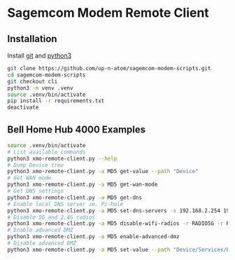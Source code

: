 # Sagemcom Modem Remote Client

## Installation

Install [git](https://git-scm.com/downloads/) and [python3](https://www.python.org/downloads/)

```bash
git clone https://github.com/up-n-atom/sagemcom-modem-scripts.git
cd sagemcom-modem-scripts
git checkout cli
python3 -m venv .venv
source .venv/bin/activate
pip install -r requirements.txt
deactivate
```

## Bell Home Hub 4000 Examples

```bash
source .venv/bin/activate
# List available commands
python3 xmo-remote-client.py --help
# Dump Device tree
python3 xmo-remote-client.py -a MD5 get-value --path "Device"
# Get WAN mode
python3 xmo-remote-client.py -a MD5 get-wan-mode
# Get DNS settings
python3 xmo-remote-client.py -a MD5 get-dns
# Enable local DNS server ie. Pi-hole
python3 xmo-remote-client.py -a MD5 set-dns-servers -s 192.168.2.254 192.168.2.254
# Disable 5G and 2.4G radios
python3 xmo-remote-client.py -a MD5 disable-wifi-radios -r RADIO5G -r RADIO2G4
# Enable advanced DMZ
python3 xmo-remote-client.py -a MD5 enable-advanced-dmz
# Disable advanced DMZ
python3 xmo-remote-client.py -a MD5 set-value --path "Device/Services/BellNetworkCfg/AdvancedDMZ/Enable" --value False
```
